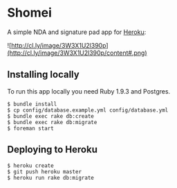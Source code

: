 # Shomei

A simple NDA and signature pad app for [Heroku](https://www.heroku.com/):

![http://cl.ly/image/3W3X1U2l390p](http://cl.ly/image/3W3X1U2l390p/content#.png)

## Installing locally

To run this app locally you need Ruby 1.9.3 and Postgres.

```
$ bundle install
$ cp config/database.example.yml config/database.yml
$ bundle exec rake db:create
$ bundle exec rake db:migrate
$ foreman start
```

## Deploying to Heroku

```
$ heroku create
$ git push heroku master
$ heroku run rake db:migrate
```

